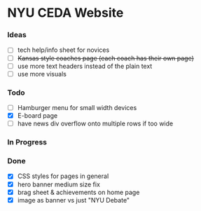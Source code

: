 # NYU CEDA Website

### Ideas

- [ ] tech help/info sheet for novices
- [ ] ~~Kansas style coaches page (each coach has their own page)~~
- [ ] use more text headers instead of the plain text
- [ ] use more visuals

### Todo

- [ ] Hamburger menu for small width devices
- [x] E-board page
- [ ] have news div overflow onto multiple rows if too wide

### In Progress

### Done

- [x] CSS styles for pages in general
- [x] hero banner medium size fix
- [x] brag sheet & achievements on home page
- [x] image as banner vs just "NYU Debate"
